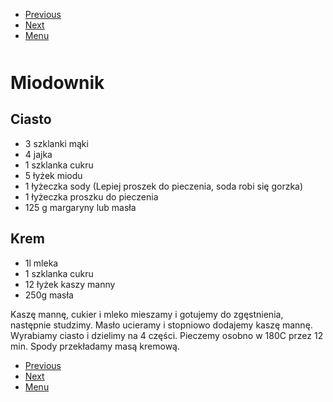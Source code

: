 <!-- Navigation Menu Start -->

- [Previous](Mielone.md)
- [Next](Mugcake.md)
- [Menu](README.md)

<div style="margin-bottom: 50px"></div>

<!-- /Navigation Menu Start -->


# Miodownik

## Ciasto
- 3 szklanki mąki
- 4 jajka
- 1 szklanka cukru
- 5 łyżek miodu
- 1 łyżeczka sody (Lepiej proszek do pieczenia, soda robi się gorzka)
- 1 łyżeczka proszku do pieczenia
- 125 g margaryny lub masła

## Krem
- 1l mleka
- 1 szklanka cukru
- 12 łyżek kaszy manny
- 250g masła

Kaszę mannę, cukier i mleko mieszamy i gotujemy do zgęstnienia, następnie studzimy. Masło ucieramy i stopniowo dodajemy kaszę mannę. Wyrabiamy ciasto i dzielimy na 4 części. Pieczemy osobno w 180C przez 12 min. Spody przekładamy masą kremową.


<!-- Navigation Menu End -->

- [Previous](Mielone.md)
- [Next](Mugcake.md)
- [Menu](README.md)

<div style="margin-bottom: 50px"></div>

<!-- /Navigation Menu End -->